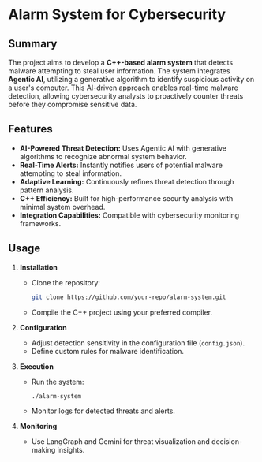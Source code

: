 # Alarm System for Cybersecurity

## Summary
The project aims to develop a **C++-based alarm system** that detects malware attempting to steal user information. The system integrates **Agentic AI**, utilizing a generative algorithm to identify suspicious activity on a user's computer. This AI-driven approach enables real-time malware detection, allowing cybersecurity analysts to proactively counter threats before they compromise sensitive data.

## Features
- **AI-Powered Threat Detection:** Uses Agentic AI with generative algorithms to recognize abnormal system behavior.
- **Real-Time Alerts:** Instantly notifies users of potential malware attempting to steal information.
- **Adaptive Learning:** Continuously refines threat detection through pattern analysis.
- **C++ Efficiency:** Built for high-performance security analysis with minimal system overhead.
- **Integration Capabilities:** Compatible with cybersecurity monitoring frameworks.

## Usage
1. **Installation**  
   - Clone the repository:  
     ```bash
     git clone https://github.com/your-repo/alarm-system.git
     ```
   - Compile the C++ project using your preferred compiler.

2. **Configuration**  
   - Adjust detection sensitivity in the configuration file (`config.json`).
   - Define custom rules for malware identification.

3. **Execution**  
   - Run the system:  
     ```bash
     ./alarm-system
     ```
   - Monitor logs for detected threats and alerts.

4. **Monitoring**  
   - Use LangGraph and Gemini for threat visualization and decision-making insights.


